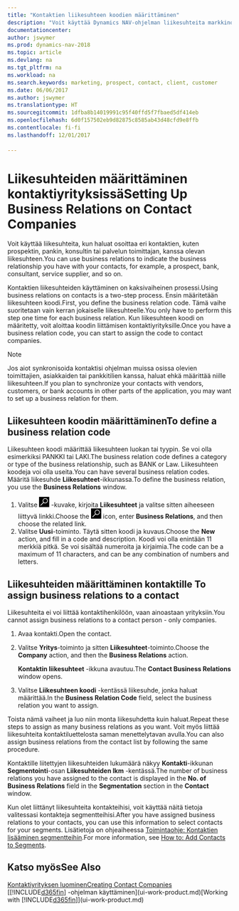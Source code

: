 ```yaml
---
title: "Kontaktien liikesuhteen koodien määrittäminen"
description: "Voit käyttää Dynamics NAV-ohjelman liikesuhteita markkinoinnissa. Niiden avulla voit ilmaista, minkälainen liikesuhde sinulla on prospektien ja asiakkaiden kanssa. Kyse voi olla esimerkiksi pankista tai palvelun toimittajasta."
documentationcenter: 
author: jswymer
ms.prod: dynamics-nav-2018
ms.topic: article
ms.devlang: na
ms.tgt_pltfrm: na
ms.workload: na
ms.search.keywords: marketing, prospect, contact, client, customer
ms.date: 06/06/2017
ms.author: jswymer
ms.translationtype: HT
ms.sourcegitcommit: 1dfba8b14019991c95f40ffd5f7fbaed5df414eb
ms.openlocfilehash: 6d0f157502eb9d82875c8585ab43d48cfd9e8ffb
ms.contentlocale: fi-fi
ms.lasthandoff: 12/01/2017

---
```

# <a name="setting-up-business-relations-on-contact-companies"></a><span data-ttu-id="76ef4-103">Liikesuhteiden määrittäminen kontaktiyrityksissä</span><span class="sxs-lookup"><span data-stu-id="76ef4-103">Setting Up Business Relations on Contact Companies</span></span>
<span data-ttu-id="76ef4-104">Voit käyttää liikesuhteita, kun haluat osoittaa eri kontaktien, kuten prospektin, pankin, konsultin tai palvelun toimittajan, kanssa olevan liikesuhteen.</span><span class="sxs-lookup"><span data-stu-id="76ef4-104">You can use business relations to indicate the business relationship you have with your contacts, for example, a prospect, bank, consultant, service supplier, and so on.</span></span>

<span data-ttu-id="76ef4-105">Kontaktien liikesuhteiden käyttäminen on kaksivaiheinen prosessi.</span><span class="sxs-lookup"><span data-stu-id="76ef4-105">Using business relations on contacts is a two-step process.</span></span> <span data-ttu-id="76ef4-106">Ensin määritetään liikesuhteen koodi.</span><span class="sxs-lookup"><span data-stu-id="76ef4-106">First, you define the business relation code.</span></span> <span data-ttu-id="76ef4-107">Tämä vaihe suoritetaan vain kerran jokaiselle liikesuhteelle.</span><span class="sxs-lookup"><span data-stu-id="76ef4-107">You only have to perform this step one time for each business relation.</span></span> <span data-ttu-id="76ef4-108">Kun liikesuhteen koodi on määritetty, voit aloittaa koodin liittämisen kontaktiyrityksille.</span><span class="sxs-lookup"><span data-stu-id="76ef4-108">Once you have a business relation code, you can start to assign the code to contact companies.</span></span>

> [!NOTE]  
>   <span data-ttu-id="76ef4-109">Jos aiot synkronisoida kontaktisi ohjelman muissa osissa olevien toimittajien, asiakkaiden tai pankkitilien kanssa, haluat ehkä määrittää niille liikesuhteen.</span><span class="sxs-lookup"><span data-stu-id="76ef4-109">If you plan to synchronize your contacts with vendors, customers, or bank accounts in other parts of the application, you may want to set up a business relation for them.</span></span>

## <a name="to-define-a-business-relation-code"></a><span data-ttu-id="76ef4-110">Liikesuhteen koodin määrittäminen</span><span class="sxs-lookup"><span data-stu-id="76ef4-110">To define a business relation code</span></span>
<span data-ttu-id="76ef4-111">Liikesuhteen koodi määrittää liikesuhteen luokan tai tyypin. Se voi olla esimerkiksi PANKKI tai LAKI.</span><span class="sxs-lookup"><span data-stu-id="76ef4-111">The business relation code defines a category or type of the business relationship, such as BANK or Law.</span></span> <span data-ttu-id="76ef4-112">Liikesuhteen koodeja voi olla useita.</span><span class="sxs-lookup"><span data-stu-id="76ef4-112">You can have several business relation codes.</span></span> <span data-ttu-id="76ef4-113">Määritä liikesuhde **Liikesuhteet**-ikkunassa.</span><span class="sxs-lookup"><span data-stu-id="76ef4-113">To define the business relation, you use the **Business Relations** window.</span></span>

1. <span data-ttu-id="76ef4-114">Valitse ![Etsi sivu tai raportti](media/ui-search/search_small.png "Etsi sivu tai raportti -kuvake") -kuvake, kirjoita **Liikesuhteet** ja valitse sitten aiheeseen liittyvä linkki.</span><span class="sxs-lookup"><span data-stu-id="76ef4-114">Choose the ![Search for Page or Report](media/ui-search/search_small.png "Search for Page or Report icon") icon, enter **Business Relations**, and then choose the related link.</span></span>
2. <span data-ttu-id="76ef4-115">Valitse **Uusi**-toiminto. Täytä sitten koodi ja kuvaus.</span><span class="sxs-lookup"><span data-stu-id="76ef4-115">Choose the **New** action, and fill in a code and description.</span></span> <span data-ttu-id="76ef4-116">Koodi voi olla enintään 11 merkkiä pitkä. Se voi sisältää numeroita ja kirjaimia.</span><span class="sxs-lookup"><span data-stu-id="76ef4-116">The code can be a maximum of 11 characters, and can be any combination of numbers and letters.</span></span>

## <span data-ttu-id="76ef4-117"><a name="AssignBusRelContact"></a> Liikesuhteiden määrittäminen kontaktille</span><span class="sxs-lookup"><span data-stu-id="76ef4-117"><a name="AssignBusRelContact"></a> To assign business relations to a contact</span></span>
<span data-ttu-id="76ef4-118">Liikesuhteita ei voi liittää kontaktihenkilöön, vaan ainoastaan yrityksiin.</span><span class="sxs-lookup"><span data-stu-id="76ef4-118">You cannot assign business relations to a contact person - only companies.</span></span>

1. <span data-ttu-id="76ef4-119">Avaa kontakti.</span><span class="sxs-lookup"><span data-stu-id="76ef4-119">Open the contact.</span></span>
2. <span data-ttu-id="76ef4-120">Valitse **Yritys**-toiminto ja sitten **Liikesuhteet**-toiminto.</span><span class="sxs-lookup"><span data-stu-id="76ef4-120">Choose the **Company** action, and then the **Business Relations** action.</span></span>

    <span data-ttu-id="76ef4-121">**Kontaktin liikesuhteet** -ikkuna avautuu.</span><span class="sxs-lookup"><span data-stu-id="76ef4-121">The **Contact Business Relations** window opens.</span></span>
3. <span data-ttu-id="76ef4-122">Valitse **Liikesuhteen koodi** -kentässä liikesuhde, jonka haluat määrittää.</span><span class="sxs-lookup"><span data-stu-id="76ef4-122">In the **Business Relation Code** field, select the business relation you want to assign.</span></span>

<span data-ttu-id="76ef4-123">Toista nämä vaiheet ja luo niin monta liikesuhdetta kuin haluat.</span><span class="sxs-lookup"><span data-stu-id="76ef4-123">Repeat these steps to assign as many business relations as you want.</span></span> <span data-ttu-id="76ef4-124">Voit myös liittää liikesuhteita kontaktiluettelosta saman menettelytavan avulla.</span><span class="sxs-lookup"><span data-stu-id="76ef4-124">You can also assign business relations from the contact list by following the same procedure.</span></span>

<span data-ttu-id="76ef4-125">Kontaktille liitettyjen liikesuhteiden lukumäärä näkyy **Kontakti**-ikkunan **Segmentointi**-osan **Liikesuhteiden lkm** -kentässä.</span><span class="sxs-lookup"><span data-stu-id="76ef4-125">The number of business relations you have assigned to the contact is displayed in the **No. of Business Relations** field in the **Segmentation** section in the **Contact** window.</span></span>

<span data-ttu-id="76ef4-126">Kun olet liittänyt liikesuhteita kontakteihisi, voit käyttää näitä tietoja valitessasi kontakteja segmentteihisi.</span><span class="sxs-lookup"><span data-stu-id="76ef4-126">After you have assigned business relations to your contacts, you can use this information to select contacts for your segments.</span></span> <span data-ttu-id="76ef4-127">Lisätietoja on ohjeaiheessa [Toimintaohje: Kontaktien lisääminen segmentteihin](marketing-add-contact-segment.md).</span><span class="sxs-lookup"><span data-stu-id="76ef4-127">For more information, see [How to: Add Contacts to Segments](marketing-add-contact-segment.md).</span></span>

## <a name="see-also"></a><span data-ttu-id="76ef4-128">Katso myös</span><span class="sxs-lookup"><span data-stu-id="76ef4-128">See Also</span></span>
[<span data-ttu-id="76ef4-129">Kontaktiyrityksen luominen</span><span class="sxs-lookup"><span data-stu-id="76ef4-129">Creating Contact Companies</span></span>](marketing-create-contact-companies.md)  
<span data-ttu-id="76ef4-130">[[!INCLUDE[d365fin](includes/d365fin_md.md)] -ohjelman käyttäminen](ui-work-product.md)</span><span class="sxs-lookup"><span data-stu-id="76ef4-130">[Working with [!INCLUDE[d365fin](includes/d365fin_md.md)]](ui-work-product.md)</span></span>

